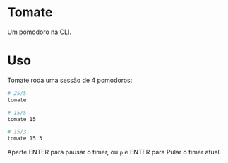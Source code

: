 # Tomate

Um pomodoro na CLI.

# Uso

Tomate roda uma sessão de 4 pomodoros:

```sh
# 25/5
tomate

# 15/5
tomate 15

# 15/3
tomate 15 3
```

Aperte ENTER para pausar o timer, ou `p` e ENTER para Pular o timer atual.
